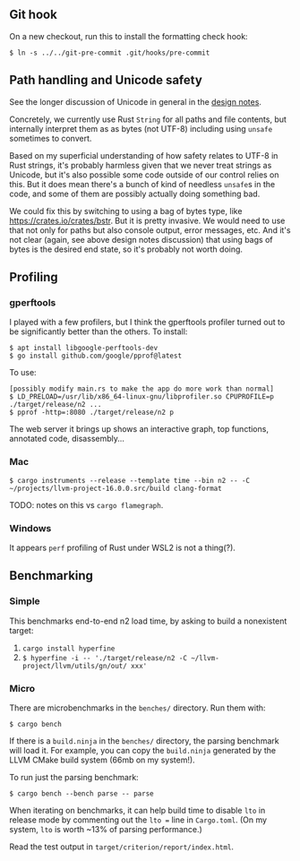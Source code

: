## Git hook

On a new checkout, run this to install the formatting check hook:

```
$ ln -s ../../git-pre-commit .git/hooks/pre-commit
```

## Path handling and Unicode safety

See the longer discussion of Unicode in general in the
[design notes](design_notes.md).

Concretely, we currently use Rust `String` for all paths and file contents, but
internally interpret them as as bytes (not UTF-8) including using `unsafe`
sometimes to convert.

Based on my superficial understanding of how safety relates to UTF-8 in Rust
strings, it's probably harmless given that we never treat strings as Unicode,
but it's also possible some code outside of our control relies on this. But it
does mean there's a bunch of kind of needless `unsafe`s in the code, and some of
them are possibly actually doing something bad.

We could fix this by switching to using a bag of bytes type, like
https://crates.io/crates/bstr. But it is pretty invasive. We would need to use
that not only for paths but also console output, error messages, etc. And it's
not clear (again, see above design notes discussion) that using bags of bytes is
the desired end state, so it's probably not worth doing.

## Profiling

### gperftools

I played with a few profilers, but I think the gperftools profiler turned out to
be significantly better than the others. To install:

```
$ apt install libgoogle-perftools-dev
$ go install github.com/google/pprof@latest
```

To use:

```
[possibly modify main.rs to make the app do more work than normal]
$ LD_PRELOAD=/usr/lib/x86_64-linux-gnu/libprofiler.so CPUPROFILE=p ./target/release/n2 ...
$ pprof -http=:8080 ./target/release/n2 p
```

The web server it brings up shows an interactive graph, top functions, annotated
code, disassembly...

### Mac

```
$ cargo instruments --release --template time --bin n2 -- -C ~/projects/llvm-project-16.0.0.src/build clang-format
```

TODO: notes on this vs `cargo flamegraph`.

### Windows

It appears `perf` profiling of Rust under WSL2 is not a thing(?).

## Benchmarking

### Simple

This benchmarks end-to-end n2 load time, by asking to build a nonexistent
target:

1. `cargo install hyperfine`
2. `$ hyperfine -i -- './target/release/n2 -C ~/llvm-project/llvm/utils/gn/out/ xxx'`

### Micro

There are microbenchmarks in the `benches/` directory. Run them with:

```
$ cargo bench
```

If there is a `build.ninja` in the `benches/` directory, the parsing benchmark
will load it. For example, you can copy the `build.ninja` generated by the LLVM
CMake build system (66mb on my system!).

To run just the parsing benchmark:

```
$ cargo bench --bench parse -- parse
```

When iterating on benchmarks, it can help build time to disable `lto` in release
mode by commenting out the `lto =` line in `Cargo.toml`. (On my system, `lto` is
worth ~13% of parsing performance.)

Read the test output in `target/criterion/report/index.html`.
